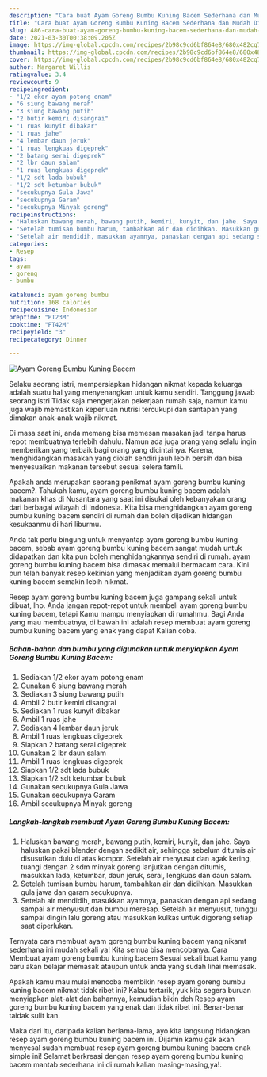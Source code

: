 ```yaml
---
description: "Cara buat Ayam Goreng Bumbu Kuning Bacem Sederhana dan Mudah Dibuat"
title: "Cara buat Ayam Goreng Bumbu Kuning Bacem Sederhana dan Mudah Dibuat"
slug: 486-cara-buat-ayam-goreng-bumbu-kuning-bacem-sederhana-dan-mudah-dibuat
date: 2021-03-30T00:38:09.205Z
image: https://img-global.cpcdn.com/recipes/2b98c9cd6bf864e8/680x482cq70/ayam-goreng-bumbu-kuning-bacem-foto-resep-utama.jpg
thumbnail: https://img-global.cpcdn.com/recipes/2b98c9cd6bf864e8/680x482cq70/ayam-goreng-bumbu-kuning-bacem-foto-resep-utama.jpg
cover: https://img-global.cpcdn.com/recipes/2b98c9cd6bf864e8/680x482cq70/ayam-goreng-bumbu-kuning-bacem-foto-resep-utama.jpg
author: Margaret Willis
ratingvalue: 3.4
reviewcount: 9
recipeingredient:
- "1/2 ekor ayam potong enam"
- "6 siung bawang merah"
- "3 siung bawang putih"
- "2 butir kemiri disangrai"
- "1 ruas kunyit dibakar"
- "1 ruas jahe"
- "4 lembar daun jeruk"
- "1 ruas lengkuas digeprek"
- "2 batang serai digeprek"
- "2 lbr daun salam"
- "1 ruas lengkuas digeprek"
- "1/2 sdt lada bubuk"
- "1/2 sdt ketumbar bubuk"
- "secukupnya Gula Jawa"
- "secukupnya Garam"
- "secukupnya Minyak goreng"
recipeinstructions:
- "Haluskan bawang merah, bawang putih, kemiri, kunyit, dan jahe. Saya haluskan pakai blender dengan sedikit air, sehingga sebelum ditumis air disusutkan dulu di atas kompor. Setelah air menyusut dan agak kering, tuangi dengan 2 sdm minyak goreng lanjutkan dengan ditumis, masukkan lada, ketumbar, daun jeruk, serai, lengkuas dan daun salam."
- "Setelah tumisan bumbu harum, tambahkan air dan didihkan. Masukkan gula jawa dan garam secukupnya."
- "Setelah air mendidih, masukkan ayamnya, panaskan dengan api sedang sampai air menyusut dan bumbu meresap. Setelah air menyusut, tunggu sampai dingin lalu goreng atau masukkan kulkas untuk digoreng setiap saat diperlukan."
categories:
- Resep
tags:
- ayam
- goreng
- bumbu

katakunci: ayam goreng bumbu 
nutrition: 168 calories
recipecuisine: Indonesian
preptime: "PT23M"
cooktime: "PT42M"
recipeyield: "3"
recipecategory: Dinner

---
```



![Ayam Goreng Bumbu Kuning Bacem](https://img-global.cpcdn.com/recipes/2b98c9cd6bf864e8/680x482cq70/ayam-goreng-bumbu-kuning-bacem-foto-resep-utama.jpg)

Selaku seorang istri, mempersiapkan hidangan nikmat kepada keluarga adalah suatu hal yang menyenangkan untuk kamu sendiri. Tanggung jawab seorang istri Tidak saja mengerjakan pekerjaan rumah saja, namun kamu juga wajib memastikan keperluan nutrisi tercukupi dan santapan yang dimakan anak-anak wajib nikmat.

Di masa  saat ini, anda memang bisa memesan masakan jadi tanpa harus repot membuatnya terlebih dahulu. Namun ada juga orang yang selalu ingin memberikan yang terbaik bagi orang yang dicintainya. Karena, menghidangkan masakan yang diolah sendiri jauh lebih bersih dan bisa menyesuaikan makanan tersebut sesuai selera famili. 



Apakah anda merupakan seorang penikmat ayam goreng bumbu kuning bacem?. Tahukah kamu, ayam goreng bumbu kuning bacem adalah makanan khas di Nusantara yang saat ini disukai oleh kebanyakan orang dari berbagai wilayah di Indonesia. Kita bisa menghidangkan ayam goreng bumbu kuning bacem sendiri di rumah dan boleh dijadikan hidangan kesukaanmu di hari liburmu.

Anda tak perlu bingung untuk menyantap ayam goreng bumbu kuning bacem, sebab ayam goreng bumbu kuning bacem sangat mudah untuk didapatkan dan kita pun boleh menghidangkannya sendiri di rumah. ayam goreng bumbu kuning bacem bisa dimasak memalui bermacam cara. Kini pun telah banyak resep kekinian yang menjadikan ayam goreng bumbu kuning bacem semakin lebih nikmat.

Resep ayam goreng bumbu kuning bacem juga gampang sekali untuk dibuat, lho. Anda jangan repot-repot untuk membeli ayam goreng bumbu kuning bacem, tetapi Kamu mampu menyiapkan di rumahmu. Bagi Anda yang mau membuatnya, di bawah ini adalah resep membuat ayam goreng bumbu kuning bacem yang enak yang dapat Kalian coba.

<!--inarticleads1-->

##### Bahan-bahan dan bumbu yang digunakan untuk menyiapkan Ayam Goreng Bumbu Kuning Bacem:

1. Sediakan 1/2 ekor ayam potong enam
1. Gunakan 6 siung bawang merah
1. Sediakan 3 siung bawang putih
1. Ambil 2 butir kemiri disangrai
1. Sediakan 1 ruas kunyit dibakar
1. Ambil 1 ruas jahe
1. Sediakan 4 lembar daun jeruk
1. Ambil 1 ruas lengkuas digeprek
1. Siapkan 2 batang serai digeprek
1. Gunakan 2 lbr daun salam
1. Ambil 1 ruas lengkuas digeprek
1. Siapkan 1/2 sdt lada bubuk
1. Siapkan 1/2 sdt ketumbar bubuk
1. Gunakan secukupnya Gula Jawa
1. Gunakan secukupnya Garam
1. Ambil secukupnya Minyak goreng




<!--inarticleads2-->

##### Langkah-langkah membuat Ayam Goreng Bumbu Kuning Bacem:

1. Haluskan bawang merah, bawang putih, kemiri, kunyit, dan jahe. Saya haluskan pakai blender dengan sedikit air, sehingga sebelum ditumis air disusutkan dulu di atas kompor. Setelah air menyusut dan agak kering, tuangi dengan 2 sdm minyak goreng lanjutkan dengan ditumis, masukkan lada, ketumbar, daun jeruk, serai, lengkuas dan daun salam.
1. Setelah tumisan bumbu harum, tambahkan air dan didihkan. Masukkan gula jawa dan garam secukupnya.
1. Setelah air mendidih, masukkan ayamnya, panaskan dengan api sedang sampai air menyusut dan bumbu meresap. Setelah air menyusut, tunggu sampai dingin lalu goreng atau masukkan kulkas untuk digoreng setiap saat diperlukan.




Ternyata cara membuat ayam goreng bumbu kuning bacem yang nikamt sederhana ini mudah sekali ya! Kita semua bisa mencobanya. Cara Membuat ayam goreng bumbu kuning bacem Sesuai sekali buat kamu yang baru akan belajar memasak ataupun untuk anda yang sudah lihai memasak.

Apakah kamu mau mulai mencoba membikin resep ayam goreng bumbu kuning bacem nikmat tidak ribet ini? Kalau tertarik, yuk kita segera buruan menyiapkan alat-alat dan bahannya, kemudian bikin deh Resep ayam goreng bumbu kuning bacem yang enak dan tidak ribet ini. Benar-benar taidak sulit kan. 

Maka dari itu, daripada kalian berlama-lama, ayo kita langsung hidangkan resep ayam goreng bumbu kuning bacem ini. Dijamin kamu gak akan menyesal sudah membuat resep ayam goreng bumbu kuning bacem enak simple ini! Selamat berkreasi dengan resep ayam goreng bumbu kuning bacem mantab sederhana ini di rumah kalian masing-masing,ya!.

